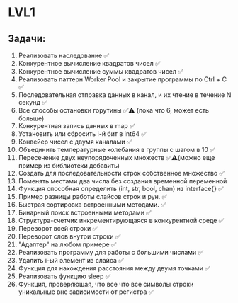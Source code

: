 # LVL1

## Задачи:
1. Реализовать наследование ✅
2. Конкурентное вычисление квадратов чисел ✅
3. Конкурентное вычисление суммы квадратов чисел ✅
4. Реализовать паттерн Worker Pool и закрытие программы по Ctrl + C ✅
5. Последовательная отправка данных в канал, и их чтение в течение N секунд ✅
6. Все способы остановки горутины ✅⚠️ (пока что 6, может есть больше)
7. Конкурентная запись данных в map ✅
8. Установить или сбросить i-й бит в int64 ✅
9. Конвейер чисел с двумя каналами ✅
10. Объединить температурные колебания в группы с шагом в 10 ✅
11. Пересечение двух неупорядоченных множеств ✅⚠️(можно еще пример из библиотеки добавить)
12. Создать для последовательности строк собственное множество ✅
13. Поменять местами два числа без создания временной переменной
14. Функция способная определить (int, str, bool, chan) из interface{} ✅
15. Пример разницы работы слайсов строк и рун. ✅
16. Быстрая сортировка встроенными методами. ✅
17. Бинарный поиск встроенными методами ✅
18. Структура-счетчик инкрементирующаяся в конкурентной среде ✅
19. Переворот всей строки ✅
20. Переворот слов внутри строки ✅
21. "Адаптер" на любом примере ✅
22. Реализовать программу для работы с большими числами ✅
23. Удалить i-ый элемент из слайса ✅
24. Функция для нахождения расстояния между двумя точками ✅
25. Реализовать функцию sleep ✅
26. Функция, проверяющая, что все что все символы строки уникальные вне зависимости от регистра ✅
